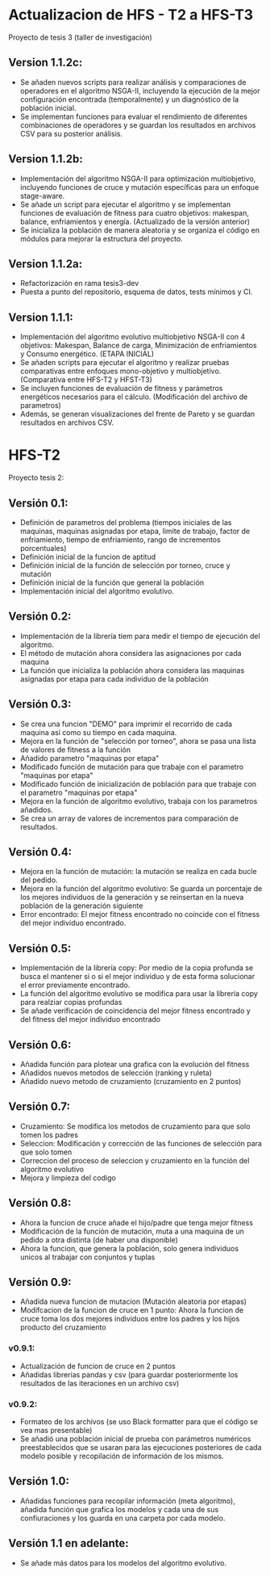 # Actualizacion de HFS - T2 a HFS-T3
Proyecto de tesis 3 (taller de investigación)
## Version 1.1.2c:
- Se añaden nuevos scripts para realizar análisis y comparaciones de operadores en el algoritmo NSGA-II, incluyendo la ejecución de la mejor configuración encontrada (temporalmente) y un diagnóstico de la población inicial.
- Se implementan funciones para evaluar el rendimiento de diferentes combinaciones de operadores y se guardan los resultados en archivos CSV para su posterior análisis.

## Version 1.1.2b:
- Implementación del algoritmo NSGA-II para optimización multiobjetivo, incluyendo funciones de cruce y mutación específicas para un enfoque stage-aware.
- Se añade un script para ejecutar el algoritmo y se implementan funciones de evaluación de fitness para cuatro objetivos: makespan, balance, enfriamientos y energía. (Actualizado de la versión anterior)
- Se inicializa la población de manera aleatoria y se organiza el código en módulos para mejorar la estructura del proyecto.

## Version 1.1.2a:
- Refactorización en rama tesis3-dev
- Puesta a punto del repositorio, esquema de datos, tests mínimos y CI.

## Version 1.1.1:
- Implementación del algoritmo evolutivo multiobjetivo NSGA-II con 4 objetivos: Makespan, Balance de carga, Minimización de enfriamientos y Consumo energético. (ETAPA INICIAL)
- Se añaden scripts para ejecutar el algoritmo y realizar pruebas comparativas entre enfoques mono-objetivo y multiobjetivo. (Comparativa entre HFS-T2 y HFST-T3)
- Se incluyen funciones de evaluación de fitness y parámetros energéticos necesarios para el cálculo. (Modificación del archivo de parametros)
- Además, se generan visualizaciones del frente de Pareto y se guardan resultados en archivos CSV.

# HFS-T2
Proyecto tesis 2:

## Versión 0.1:
- Definición de parametros del problema (tiempos iniciales de las maquinas, maquinas asignadas por etapa, limite de trabajo, factor de enfriamiento, tiempo de enfriamiento, rango de incrementos porcentuales)
- Definición inicial de la funcion de aptitud
- Definición inicial de la función de selección por torneo, cruce y mutación
- Definición inicial de la función que general la población
- Implementación inicial del algoritmo evolutivo.

## Versión 0.2:
- Implementación de la librería tiem para medir el tiempo de ejecución del algoritmo.
- El método de mutación ahora considera las asignaciones por cada maquina
- La función que inicializa la población ahora considera las maquinas asignadas por etapa para cada individuo de la población

## Versión 0.3:
- Se crea una funcion "DEMO" para imprimir el recorrido de cada maquina así como su tiempo en cada maquina.
- Mejora en la función de "selección por torneo", ahora se pasa una lista de valores de fitness a la función
- Añadido parametro "maquinas por etapa"
- Modificado función de mutación para que trabaje con el parametro "maquinas por etapa"
- Modificado función de inicialización de población para que trabaje con el parametro "maquinas por etapa"
- Mejora en la función de algoritmo evolutivo, trabaja con los parametros añadidos.
- Se crea un array de valores de incrementos para comparación de resultados.

## Versión 0.4:
- Mejora en la función de mutación: la mutación se realiza en cada bucle del pedido.
- Mejora en la función del algoritmo evolutivo: Se guarda un porcentaje de los mejores individuos de la generación y se reinsertan en la nueva población de la generación siguiente
- Error encontrado: El mejor fitness encontrado no coincide con el fitness del mejor individuo encontrado.

## Versión 0.5:
- Implementación de la librería copy: Por medio de la copia profunda se busca el mantener si o si el mejor individuo y de esta forma solucionar el error previamente encontrado.
- La función del algoritmo evolutivo se modifica para usar la librería copy para realziar copias profundas
- Se añade verificación de coincidencia del mejor fitness encontrado y del fitness del mejor individuo encontrado

## Versión 0.6:
- Añadida función para plotear una grafica con la evolución del fitness
- Añadidos nuevos metodos de selección (ranking y ruleta)
- Añadido nuevo metodo de cruzamiento (cruzamiento en 2 puntos)

## Versión 0.7:
- Cruzamiento: Se modifica los metodos de cruzamiento para que solo tomen los padres
- Seleccion: Modificación y corrección de las funciones de selección para que solo tomen
- Correccion del proceso de seleccion y cruzamiento en la función del algoritmo evolutivo
- Mejora y limpieza del codigo

## Versión 0.8:
- Ahora la funcion de cruce añade el hijo/padre que tenga mejor fitness
- Modificación de la función de mutación, muta a una maquina de un pedido a otra distinta (de haber una disponible)
- Ahora la funcion, que genera la población, solo genera individuos unicos al trabajar con conjuntos y tuplas

## Versión 0.9:
- Añadida nueva funcion de mutacion (Mutación aleatoria por etapas)
- Modifcacion de la funcion de cruce en 1 punto: Ahora la funcion de cruce toma los dos mejores individuos entre los padres y los hijos producto del cruzamiento

### v0.9.1:
- Actualización de funcion de cruce en 2 puntos
- Añadidas librerias pandas y csv (para guardar posteriormente los resultados de las iteraciones en un archivo csv)

### v0.9.2:
- Formateo de los archivos (se uso Black formatter para que el código se vea mas presentable)
- Se añadió una población inicial de prueba con parámetros numéricos preestablecidos que se usaran para las ejecuciones posteriores de cada modelo posible y recopilación de información de los mismos.

## Versión 1.0:
- Añadidas funciones para recopilar información (meta algoritmo), añadida función que grafica los modelos y cada una de sus confiuraciones y los guarda en una carpeta por cada modelo.

## Versión 1.1 en adelante:
- Se añade más datos para los modelos del algoritmo evolutivo.
